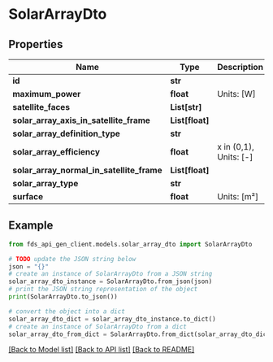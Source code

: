 # SolarArrayDto


## Properties

Name | Type | Description | Notes
------------ | ------------- | ------------- | -------------
**id** | **str** |  | [optional] 
**maximum_power** | **float** | Units: [W] | [optional] 
**satellite_faces** | **List[str]** |  | [optional] 
**solar_array_axis_in_satellite_frame** | **List[float]** |  | [optional] 
**solar_array_definition_type** | **str** |  | 
**solar_array_efficiency** | **float** | x in (0,1), Units: [-] | 
**solar_array_normal_in_satellite_frame** | **List[float]** |  | 
**solar_array_type** | **str** |  | 
**surface** | **float** | Units: [m²] | [optional] 

## Example

```python
from fds_api_gen_client.models.solar_array_dto import SolarArrayDto

# TODO update the JSON string below
json = "{}"
# create an instance of SolarArrayDto from a JSON string
solar_array_dto_instance = SolarArrayDto.from_json(json)
# print the JSON string representation of the object
print(SolarArrayDto.to_json())

# convert the object into a dict
solar_array_dto_dict = solar_array_dto_instance.to_dict()
# create an instance of SolarArrayDto from a dict
solar_array_dto_from_dict = SolarArrayDto.from_dict(solar_array_dto_dict)
```
[[Back to Model list]](../README.md#documentation-for-models) [[Back to API list]](../README.md#documentation-for-api-endpoints) [[Back to README]](../README.md)


